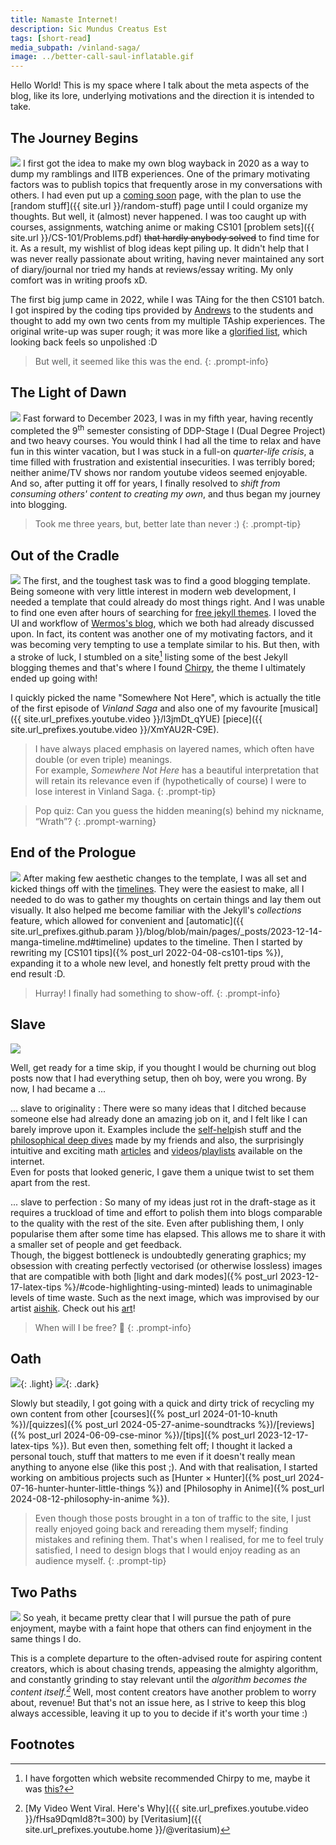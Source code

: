 ```yaml
---
title: Namaste Internet!
description: Sic Mundus Creatus Est
tags: [short-read]
media_subpath: /vinland-saga/
image: ../better-call-saul-inflatable.gif
---
```

Hello World! This is my space where I talk about the meta aspects of the blog, like its lore, underlying motivations and the direction it is intended to take.

## The Journey Begins
![](/06-10-30.jpg)
I first got the idea to make my own blog wayback in 2020 as a way to dump my ramblings and IITB experiences. One of the primary motivating factors was to publish topics that frequently arose in my conversations with others. I had even put up a [coming soon](https://web.archive.org/web/20201012070646/https://paramrathour.github.io/Blog) page, with the plan to use the [random stuff]({{ site.url }}/random-stuff) page until I could organize my thoughts. But well, it (almost) never happened. I was too caught up with courses, assignments, watching anime or making CS101 [problem sets]({{ site.url }}/CS-101/Problems.pdf) ~~that hardly anybody solved~~ to find time for it. As a result, my wishlist of blog ideas kept piling up. It didn't help that I was never really passionate about writing, having never maintained any sort of diary/journal nor tried my hands at reviews/essay writing. My only comfort was in writing proofs xD.

The first big jump came in 2022, while I was TAing for the then CS101 batch. I got inspired by the coding tips provided by [Andrews](https://www.linkedin.com/in/andrews-varghese-a62680176) to the students and thought to add my own two cents from my multiple TAship experiences. The original write-up was super rough; it was more like a [glorified list](https://web.archive.org/web/20250816224658/https://paramrathour.github.io/cs101/tips), which looking back feels so unpolished :D

> But well, it seemed like this was the end.
{: .prompt-info}

## The Light of Dawn
![](/14-20-40.jpg)
Fast forward to December 2023, I was in my fifth year, having recently completed the 9<sup>th</sup> semester consisting of DDP-Stage I (Dual Degree Project) and two heavy courses. You would think I had all the time to relax and have fun in this winter vacation, but I was stuck in a full-on _quarter-life crisis_, a time filled with frustration and existential insecurities. I was terribly bored; neither anime/TV shows nor random youtube videos seemed enjoyable. And so, after putting it off for years, I finally resolved to _shift from consuming others' content to creating my own_, and thus began my journey into blogging.

> Took me three years, but, better late than never :)
{: .prompt-tip}

## Out of the Cradle
![](/18-15-40.jpg)
The first, and the toughest task was to find a good blogging template. Being someone with very little interest in modern web development, I needed a template that could already do most things right. And I was unable to find one even after hours of searching for [free jekyll themes](https://jekyll-themes.com/free). I loved the UI and workflow of [Wermos's blog](https://wermos.github.io/blog/), which we both had already discussed upon. In fact, its content was another one of my motivating factors, and it was becoming very tempting to use a template similar to his. But then, with a stroke of luck, I stumbled on a site[^howifoundchirpy] listing some of the best Jekyll blogging themes and that's where I found [Chirpy](https://chirpy.cotes.page/), the theme I ultimately ended up going with!

I quickly picked the name "Somewhere Not Here", which is actually the title of the first episode of _Vinland Saga_ and also one of my favourite [musical]({{ site.url_prefixes.youtube.video }}/l3jmDt_qYUE) [piece]({{ site.url_prefixes.youtube.video }}/XmYAU2R-C9E).

> I have always placed emphasis on layered names, which often have double (or even triple) meanings.\
For example, _Somewhere Not Here_ has a beautiful interpretation that will retain its relevance even if (hypothetically of course) I were to lose interest in Vinland Saga.
{: .prompt-tip}

> Pop quiz: Can you guess the hidden meaning(s) behind my nickname, “Wrath”?
{: .prompt-warning}

## End of the Prologue
![](/24-22-00.jpg)
After making few aesthetic changes to the template, I was all set and  kicked things off with the [timelines](/blog/tags/timeline). They were the easiest to make, all I needed to do was to gather my thoughts on certain things and  lay them out visually. It also helped me become familiar with the Jekyll's _collections_ feature, which allowed for convenient and [automatic]({{ site.url_prefixes.github.param }}/blog/blob/main/pages/_posts/2023-12-14-manga-timeline.md#timeline) updates to the timeline.
Then I started by rewriting my [CS101 tips]({% post_url 2022-04-08-cs101-tips %}), expanding it to a whole new level, and honestly felt pretty proud with the end result :D.

> Hurray! I finally had something to show-off.
{: .prompt-info}

## Slave
![](/25-17-00.jpg)

Well, get ready for a time skip, if you thought I would be churning out blog posts now that I had everything setup, then oh boy, were you wrong. By now, I had became a ...

... slave to originality
: There were so many ideas that I ditched because someone else had already done an amazing job on it, and I felt like I can barely improve upon it. Examples include the [self-help](https://shreyasnadkarni.medium.com/)ish stuff and the [philosophical deep dives](https://ksr.onl/blog/) made by my friends and also, the surprisingly intuitive and exciting math [articles](https://www.science4all.org/articles/) and [videos](https://www.youtube.com/playlist?list=PLkahZjV5wKe-Z1RP3ZiYwe8JSAolmqF9M)/[playlists](https://www.youtube.com/playlist?list=PLsdeQ7TnWVm_EQG1rmb34ZBYe5ohrkL3t) available on the internet.\
Even for posts that looked generic, I gave them a unique twist to set them apart from the rest.

... slave to perfection
: So many of my ideas just rot in the draft-stage as it requires a truckload of time and effort to polish them into blogs comparable to the quality with the rest of the site. Even after publishing them, I only popularise them after some time has elapsed. This allows me to share it with a smaller set of people and get feedback.\
Though, the biggest bottleneck is undoubtedly generating graphics; my obsession with creating perfectly vectorised (or otherwise lossless) images that are compatible with both [light and dark modes]({% post_url 2023-12-17-latex-tips %}/#code-highlighting-using-minted) leads to unimaginable levels of time waste. Such as the next image, which was improvised by our artist [aishik](https://nathaishik.github.io/). Check out his [art](https://www.instagram.com/nathaishik/)!

> When will I be free? 🌊
{: .prompt-info}

## Oath
![](/33-18-30-light.jpg){: .light}
![](/33-18-30-dark.jpg){: .dark}

Slowly but steadily, I got going with a quick and dirty trick of recycling my own content from other [courses]({% post_url 2024-01-10-knuth %})/[quizzes]({% post_url 2024-05-27-anime-soundtracks %})/[reviews]({% post_url 2024-06-09-cse-minor %})/[tips]({% post_url 2023-12-17-latex-tips %}). But even then, something felt off; I thought it lacked a personal touch, stuff that matters to me even if it doesn't really mean anything to anyone else (like this post ;). And with that realisation, I started working on ambitious projects such as [Hunter × Hunter]({% post_url 2024-07-16-hunter-hunter-little-things %}) and [Philosophy in Anime]({% post_url 2024-08-12-philosophy-in-anime %}).

> Even though those posts brought in a ton of traffic to the site, I just really enjoyed going back and rereading them myself; finding mistakes and refining them. That's when I realised, for me to feel truly satisfied, I need to design blogs that I would enjoy reading as an audience myself.
{: .prompt-tip}

## Two Paths
![](/47-17-50.jpg)
So yeah, it became pretty clear that I will pursue the path of pure enjoyment, maybe with a faint hope that others can find enjoyment in the same things I do.

This is a complete departure to the often-advised route for aspiring content creators, which is about chasing trends, appeasing the almighty algorithm, and constantly grinding to stay relevant until the _algorithm becomes the content itself.[^algorithm]_
Well, most content creators have another problem to worry about, revenue! But that's not an issue here, as I strive to keep this blog always accessible, leaving it up to you to decide if it's worth your time :)

## Footnotes
[^howifoundchirpy]: I have forgotten which website recommended Chirpy to me, maybe it was [this?](https://avic.devpractical.com/jekyll-themes/)
[^algorithm]: [My Video Went Viral. Here's Why]({{ site.url_prefixes.youtube.video }}/fHsa9DqmId8?t=300) by [Veritasium]({{ site.url_prefixes.youtube.home }}/@veritasium)